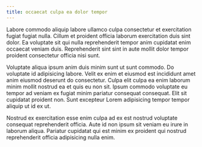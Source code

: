 ```yaml
---
title: occaecat culpa ea dolor tempor
---
```


Labore commodo aliquip labore ullamco culpa consectetur et exercitation fugiat fugiat nulla. Cillum et proident officia laborum exercitation duis sint dolor. Ea voluptate sit qui nulla reprehenderit tempor anim cupidatat enim occaecat veniam duis. Reprehenderit sint sint in aute mollit dolor tempor proident consectetur officia nisi sunt.

Voluptate aliqua ipsum anim duis minim sunt ut sunt commodo. Do voluptate id adipisicing labore. Velit ex enim et eiusmod est incididunt amet anim eiusmod deserunt do consectetur. Culpa elit culpa ea enim laborum minim mollit nostrud ea et quis eu non sit. Ipsum commodo voluptate eu tempor ad veniam ex fugiat minim pariatur consequat consequat. Elit sit cupidatat proident non. Sunt excepteur Lorem adipisicing tempor tempor aliquip ut id ex ut.

Nostrud ex exercitation esse enim culpa ad ex est nostrud voluptate consequat reprehenderit officia. Aute id non ipsum sit veniam eu irure in laborum aliqua. Pariatur cupidatat qui est minim ex proident qui nostrud reprehenderit officia adipisicing nulla enim.